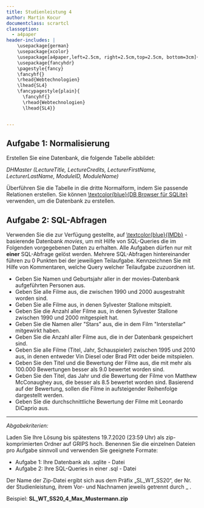 ```yaml
---
title: Studienleistung 4
author: Martin Kocur
documentclass: scrartcl
classoption:
  - a4paper
header-includes: |
    \usepackage{german}
	\usepackage{xcolor} 
    \usepackage[a4paper,left=2.5cm, right=2.5cm,top=2.5cm, bottom=3cm]{geometry}
    \usepackage{fancyhdr}
    \pagestyle{fancy}
    \fancyhf{}
    \rhead{Webtechnologien}
    \lhead{SL4}
    \fancypagestyle{plain}{
      \fancyhf{}
      \rhead{Webtechnologien}
      \lhead{SL4}}


---
```




## Aufgabe 1: Normalisierung

Erstellen Sie eine Datenbank, die folgende Tabelle abbildet:

_DHMaster (LectureTitle, LectureCredits, LecturerFirstName, LecturerLastName, ModuleID, ModuleName)_

Überführen Sie die Tabelle in die dritte Normalform, indem Sie passende Relationen erstellen. Sie können  [\textcolor{blue}{DB Browser für SQLite}](https://sqlitebrowser.org/) verwenden, um die Datenbank zu erstellen.



## Aufgabe 2: SQL-Abfragen

Verwenden Sie die zur Verfügung gestellte, auf [\textcolor{blue}{IMDb}](https://www.imdb.com/) - basierende Datenbank _movies_, um mit Hilfe von SQL-Queries die im Folgenden vorgegebenen Daten zu erhalten. Alle Aufgaben dürfen nur mit **einer** SQL-Abfrage gelöst werden. Mehrere SQL-Abfragen hintereinander führen zu 0 Punkten bei der jeweiligen Teilaufgabe. Kennzeichnen Sie mit Hilfe von Kommentaren, welche Query welcher Teilaufgabe zuzuordnen ist.

- Geben Sie Namen und Geburtsjahr aller in der movies-Datenbank aufgeführten Personen aus.
- Geben Sie alle Filme aus, die zwischen 1990 und 2000 ausgestrahlt worden sind.
- Geben Sie alle Filme aus, in denen Sylvester Stallone mitspielt.
- Geben Sie die Anzahl aller Filme aus, in denen Sylvester Stallone zwischen 1990 und 2000 mitgespielt hat.
- Geben Sie die Namen aller "Stars" aus, die in dem Film "Interstellar" mitgewirkt haben.
- Geben Sie die Anzahl aller Filme aus, die in der Datenbank gespeichert sind.
- Geben Sie alle Filme (Titel, Jahr, Schauspieler) zwischen 1995 und 2010 aus, in denen entweder Vin Diesel oder Brad Pitt oder beide mitspielen.
- Geben Sie den Titel und die Bewertung der Filme aus, die mit mehr als 100.000 Bewertungen besser als 9.0 bewertet worden sind.
- Geben Sie den Titel, das Jahr und die Bewertung der Filme von Matthew McConaughey aus, die besser als 8.5 bewertet worden sind. Basierend auf der Bewertung, sollen die Filme in aufsteigender Reihenfolge dargestellt werden.
- Geben Sie die durchschnittliche Bewertung der Filme mit Leonardo DiCaprio aus.



------

*Abgabekriterien:*

Laden Sie Ihre Lösung bis spätestens 19.7.2020 (23:59 Uhr) als zip-komprimierten Ordner auf GRIPS hoch.  Benennen Sie die einzelnen Dateien pro Aufgabe sinnvoll und verwenden Sie geeignete Formate:

- Aufgabe 1: Ihre Datenbank als .sqlite - Datei
- Aufgabe 2:  Ihre SQL-Queries in einer .sql - Datei

Der Name der Zip-Datei ergibt sich aus dem Präfix „SL_WT_SS20“, der Nr. der Studienleistung, ihrem Vor- und Nachnamen jeweils getrennt durch _ .

 

Beispiel: **SL_WT_SS20_4_Max_Mustermann.zip**

